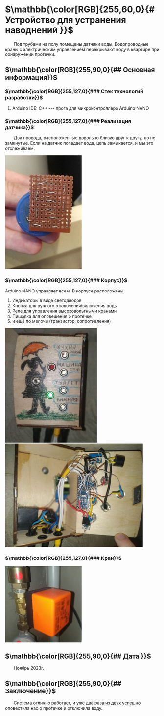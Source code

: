 ﻿# $\mathbb{\color[RGB]{255,60,0}{# Устройство для устранения наводнений }}$

&emsp;&emsp;Под трубами на полу помещены датчики воды. Водопроводные краны с электрическим управлением перекрывают воду в квартире при обнаружении протечки.

## $\mathbb{\color[RGB]{255,90,0}{## Основная информация}}$

### $\mathbb{\color[RGB]{255,127,0}{### Стек технологий разработки}}$

1. Arduino IDE: C++ --- прога для микроконтроллера Arduino NANO

### $\mathbb{\color[RGB]{255,127,0}{### Реализация датчика}}$

&emsp;&emsp;Два провода, расположенные довольно близко друг к другу, но не замкнутые. Если на датчик попадает вода, цепь замыкается, и мы это отслеживаем.

[<img src="Info/sensor.jpg" width="250"/>](Info/sensor.jpg)

### $\mathbb{\color[RGB]{255,127,0}{### Корпус}}$

Arduino NANO управляет всем. В корпусе расположены:
1. Индикаторы в виде светодиодов
1. Кнопка для ручного отключения\\включения воды
1. Реле для управления высоковольтными кранами
1. Пищалка для оповещения о протечке
1. и ещё по мелочи (транзистор, сопротивления)

[<img src="Info/case_is_outside.jpg" width="300"/>](Info/case_is_outside.jpg)
[<img src="Info/case_is_from_the_inside.jpg" width="450"/>](Info/case_is_from_the_inside.jpg)

### $\mathbb{\color[RGB]{255,127,0}{### Кран}}$

[<img src="Info/valve.jpg" width="250"/>](Info/valve.jpg)

## $\mathbb{\color[RGB]{255,90,0}{## Дата }}$

&emsp;&emsp;Ноябрь 2023г.

## $\mathbb{\color[RGB]{255,90,0}{## Заключение}}$

&emsp;&emsp;Система отлично работает, и уже два раза из двух успешно оповестила нас о протечке и отключила воду. 
 